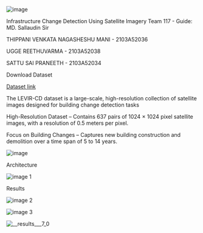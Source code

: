 ![image](https://github.com/user-attachments/assets/06abad8b-4067-4b96-9f57-d21493aca918)


Infrastructure Change Detection Using Satellite Imagery
Team 117        -        Guide: MD. Sallaudin Sir



THIPPANI VENKATA NAGASHESHU MANI - 2103A52036

UGGE REETHUVARMA                                              - 2103A52038

SATTU SAI PRANEETH                                               - 2103A52034  

Download Dataset

[Dataset link](https://drive.google.com/drive/folders/18yRibtppG78SHVotjgCp-VFeC062oMW2?usp=drive_link)

The LEVIR-CD dataset is a large-scale, high-resolution collection of satellite images designed for building change detection tasks

High-Resolution Dataset – Contains 637 pairs of 1024 × 1024 pixel satellite images, with a resolution of 0.5 meters per pixel.

Focus on Building Changes – Captures new building construction and demolition over a time span of 5 to 14 years.

![image](https://github.com/user-attachments/assets/e5c34116-ec38-4b82-9a6b-378afa0314ff)

Architecture

![image 1](https://github.com/user-attachments/assets/f4dcac64-52ef-4350-a0ec-a7f48b29493c)

Results

![image 2](https://github.com/user-attachments/assets/af131de6-8e82-4379-b670-94af99715bd0)

![image 3](https://github.com/user-attachments/assets/36151e94-0fa4-438d-bf48-47d79ffc0bc3)

![__results___7_0](https://github.com/user-attachments/assets/464a104a-d7ef-4fa1-91fc-af97312433b4)





